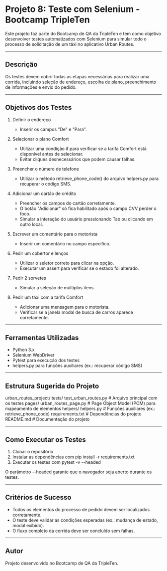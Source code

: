 # Projeto 8: Teste com Selenium - Bootcamp TripleTen

Este projeto faz parte do Bootcamp de QA da TripleTen e tem como objetivo desenvolver testes automatizados com Selenium para simular todo o processo de solicitação de um táxi no aplicativo Urban Routes.

---

## Descrição

Os testes devem cobrir todas as etapas necessárias para realizar uma corrida, incluindo seleção de endereço, escolha de plano, preenchimento de informações e envio do pedido.

---

## Objetivos dos Testes

1. Definir o endereço  
   - Inserir os campos "De" e "Para".

2. Selecionar o plano Comfort  
   - Utilizar uma condição if para verificar se a tarifa Comfort está disponível antes de selecionar.  
   - Evitar cliques desnecessários que podem causar falhas.

3. Preencher o número de telefone  
   - Utilizar o método retrieve_phone_code() do arquivo helpers.py para recuperar o código SMS.

4. Adicionar um cartão de crédito  
   - Preencher os campos do cartão corretamente.  
   - O botão "Adicionar" só fica habilitado após o campo CVV perder o foco.  
   - Simular a interação do usuário pressionando Tab ou clicando em outro local.

5. Escrever um comentário para o motorista  
   - Inserir um comentário no campo específico.

6. Pedir um cobertor e lenços  
   - Utilizar o seletor correto para clicar na opção.  
   - Executar um assert para verificar se o estado foi alterado.

7. Pedir 2 sorvetes  
   - Simular a seleção de múltiplos itens.

8. Pedir um táxi com a tarifa Comfort  
   - Adicionar uma mensagem para o motorista.  
   - Verificar se a janela modal de busca de carros aparece corretamente.

---

## Ferramentas Utilizadas

- Python 3.x
- Selenium WebDriver
- Pytest para execução dos testes
- helpers.py para funções auxiliares (ex.: recuperar código SMS)

---

## Estrutura Sugerida do Projeto

urban_routes_project/
  tests/
    test_urban_routes.py      # Arquivo principal com os testes
  pages/
    urban_routes_page.py       # Page Object Model (POM) para mapeamento de elementos
  helpers/
    helpers.py                 # Funções auxiliares (ex.: retrieve_phone_code)
  requirements.txt             # Dependências do projeto
  README.md                    # Documentação do projeto

---

## Como Executar os Testes

1. Clonar o repositório  
2. Instalar as dependências com pip install -r requirements.txt  
3. Executar os testes com pytest -v --headed  

O parâmetro --headed garante que o navegador seja aberto durante os testes.

---

## Critérios de Sucesso

- Todos os elementos do processo de pedido devem ser localizados corretamente.  
- O teste deve validar as condições esperadas (ex.: mudança de estado, modal exibido).  
- O fluxo completo da corrida deve ser concluído sem falhas.

---

## Autor

Projeto desenvolvido no Bootcamp de QA da TripleTen.

